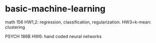 # basic-machine-learning

math 156
HW1,2: regression, classification, regularization.
HW3=k-mean: clustering

PSYCH 186B
HW6: hand coded neural networks
